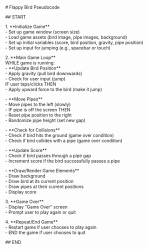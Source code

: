 \# Flappy Bird Pseudocode

\#\# START

1\. \*\*Initialize Game\*\*  
   \- Set up game window (screen size)  
   \- Load game assets (bird image, pipe images, background)  
   \- Set up initial variables (score, bird position, gravity, pipe position)  
   \- Set up input for jumping (e.g., spacebar or touch)

2\. \*\*Main Game Loop\*\*    
   WHILE game is running:  
   \- \*\*Update Bird Position\*\*  
     \- Apply gravity (pull bird downwards)  
     \- Check for user input (jump)    
       IF user taps/clicks THEN  
         \- Apply upward force to the bird (make it jump)  
     
   \- \*\*Move Pipes\*\*  
     \- Move pipes to the left (slowly)  
     \- IF pipe is off the screen THEN  
       \- Reset pipe position to the right  
       \- Randomize pipe height (set new gap)

   \- \*\*Check for Collisions\*\*  
     \- Check if bird hits the ground (game over condition)  
     \- Check if bird collides with a pipe (game over condition)

   \- \*\*Update Score\*\*  
     \- Check if bird passes through a pipe gap  
     \- Increment score if the bird successfully passes a pipe

   \- \*\*Draw/Render Game Elements\*\*  
     \- Draw background  
     \- Draw bird at its current position  
     \- Draw pipes at their current positions  
     \- Display score

3\. \*\*Game Over\*\*  
   \- Display "Game Over" screen  
   \- Prompt user to play again or quit

4\. \*\*Repeat/End Game\*\*  
   \- Restart game if user chooses to play again  
   \- END the game if user chooses to quit

\#\# END

